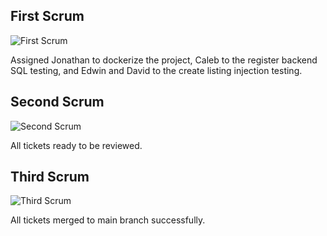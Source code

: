 ## First Scrum

![First Scrum](https://flatpaper.s-ul.eu/S6Kax5wM)

Assigned Jonathan to dockerize the project, Caleb to the register backend SQL testing, and Edwin and David to the create listing injection testing.

## Second Scrum

![Second Scrum](https://flatpaper.s-ul.eu/6I7UX7bM)

All tickets ready to be reviewed.

## Third Scrum

![Third Scrum](https://flatpaper.s-ul.eu/KzIORY2S)

All tickets merged to main branch successfully.